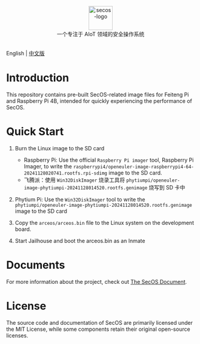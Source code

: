 <p align="center">
    <img src="https://qclic.github.io/img/logo.svg" alt="secos-logo" width="64"><br>
    一个专注于 AIoT 领域的安全操作系统<br/>
    <br/>
</p>

English | [中文版](README_CN.md)

# Introduction

This repository contains pre-built SecOS-related image files for Feiteng Pi and Raspberry Pi 4B, intended for quickly experiencing the performance of SecOS.

# Quick Start

1. Burn the Linux image to the SD card
   - Raspberry Pi: Use the official `Raspberry Pi imager` tool, Raspberry Pi Imager, to write the `raspberrypi4/openeuler-image-raspberrypi4-64-20241128020741.rootfs.rpi-sdimg` image to the SD card.
   - 飞腾派：使用 `Win32DiskImager` 烧录工具将 `phytiumpi/openeuler-image-phytiumpi-20241128014520.rootfs.genimage` 烧写到 SD 卡中

2. Phytium Pi: Use the `Win32DiskImager` tool to write the `phytiumpi/openeuler-image-phytiumpi-20241128014520.rootfs.genimage` image to the SD card

3. Copy the `arceos/arceos.bin` file to the Linux system on the development board.

4. Start Jailhouse and boot the arceos.bin as an Inmate

# Documents

For more information about the project, check out [The SecOS Document](https://qclic.github.io/).

# License

The source code and documentation of SecOS are primarily licensed under the MIT License, while some components retain their original open-source licenses.
